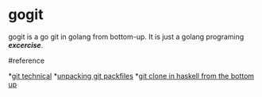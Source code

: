 # gogit
gogit is a go git in golang from bottom-up. It is just a golang programing ***excercise***.

#reference

*[git technical](https://github.com/git/git/tree/master/Documentation/technical)
*[unpacking git packfiles](https://codewords.recurse.com/issues/three/unpacking-git-packfiles/)
*[git clone in haskell from the bottom up](http://stefan.saasen.me/articles/git-clone-in-haskell-from-the-bottom-up)
